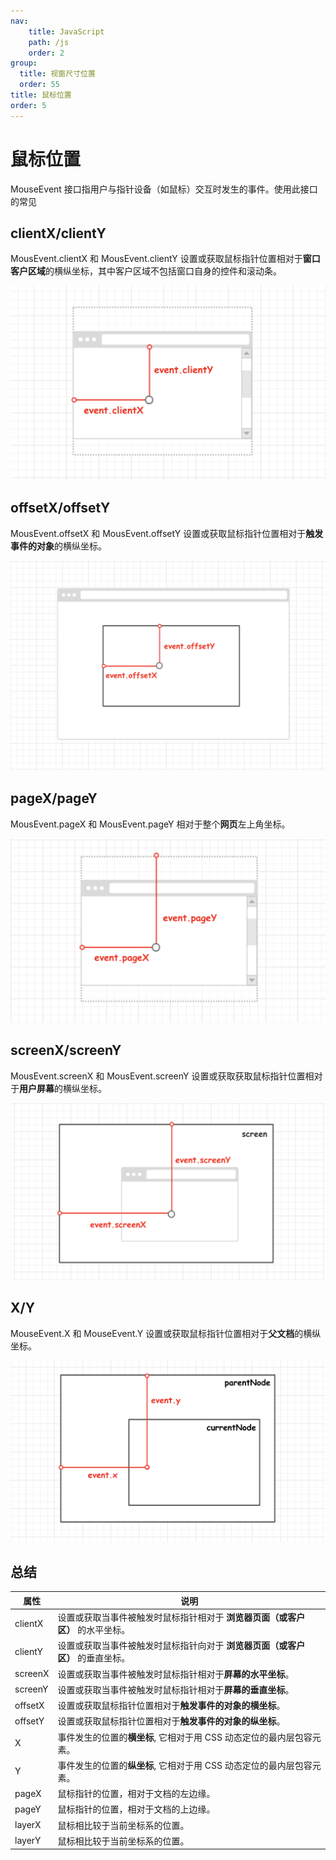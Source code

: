 ```yaml
---
nav:
    title: JavaScript
    path: /js
    order: 2
group:
  title: 视窗尺寸位置
  order: 55
title: 鼠标位置
order: 5
---
```


# 鼠标位置

MouseEvent 接口指用户与指针设备（如鼠标）交互时发生的事件。使用此接口的常见

## clientX/clientY

MousEvent.clientX 和 MousEvent.clientY 设置或获取鼠标指针位置相对于**窗口客户区域**的横纵坐标，其中客户区域不包括窗口自身的控件和滚动条。

![clientX/clientY](./assets/client.550c8be1.png)

## offsetX/offsetY

MousEvent.offsetX 和 MousEvent.offsetY 设置或获取鼠标指针位置相对于**触发事件的对象**的横纵坐标。

![offsetX/offsetY](./assets/offset.02917f94.png)

## pageX/pageY

MousEvent.pageX 和 MousEvent.pageY 相对于整个**网页**左上角坐标。

![pageX/pageY](./assets/page.3718cc11.png)

## screenX/screenY

MousEvent.screenX 和 MousEvent.screenY 设置或获取获取鼠标指针位置相对于**用户屏幕**的横纵坐标。

![screenX/screenY](./assets/screen.9cf99e9b.png)

## X/Y

MouseEvent.X 和 MouseEvent.Y 设置或获取鼠标指针位置相对于**父文档**的横纵坐标。

![eventX.eventY](./assets/event.e55e5c16.png)

## 总结

| 属性    | 说明                                                                           |
| ------- | ------------------------------------------------------------------------------ |
| clientX | 设置或获取当事件被触发时鼠标指针相对于 **浏览器页面（或客户区）** 的水平坐标。 |
| clientY | 设置或获取当事件被触发时鼠标指针向对于 **浏览器页面（或客户区）** 的垂直坐标。 |
| screenX | 设置或获取当事件被触发时鼠标指针相对于**屏幕的水平坐标**。                     |
| screenY | 设置或获取当事件被触发时鼠标指针相对于**屏幕的垂直坐标**。                     |
| offsetX | 设置或获取鼠标指针位置相对于**触发事件的对象的横坐标**。                       |
| offsetY | 设置或获取鼠标指针位置相对于**触发事件的对象的纵坐标**。                       |
| X       | 事件发生的位置的**横坐标**, 它相对于用 CSS 动态定位的最内层包容元素。          |
| Y       | 事件发生的位置的**纵坐标**, 它相对于用 CSS 动态定位的最内层包容元素。          |
| pageX   | 鼠标指针的位置，相对于文档的左边缘。                                           |
| pageY   | 鼠标指针的位置，相对于文档的上边缘。                                           |
| layerX  | 鼠标相比较于当前坐标系的位置。                                                 |
| layerY  | 鼠标相比较于当前坐标系的位置。                                                 |
